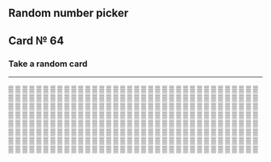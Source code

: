 ## Random number picker 

## Card № 64

### Take a random card
----
[▒](93.md) [▒](74.md) [▒](71.md) [▒](24.md) [▒](17.md) [▒](69.md) [▒](79.md) [▒](9.md) [▒](9.md) [▒](51.md) [▒](46.md) [▒](97.md) [▒](24.md) [▒](54.md) [▒](26.md) [▒](42.md) [▒](22.md) [▒](90.md) [▒](32.md) [▒](65.md) [▒](43.md) [▒](85.md) [▒](28.md) [▒](66.md) [▒](4.md) [▒](15.md) [▒](48.md) [▒](83.md) [▒](95.md) [▒](1.md) [▒](44.md) [▒](58.md) [▒](64.md) [▒](47.md) [▒](16.md) [▒](28.md) [▒](18.md) [▒](52.md) [▒](1.md) [▒](1.md) [▒](5.md) [▒](45.md) [▒](60.md) [▒](88.md) [▒](54.md) [▒](43.md) [▒](66.md) [▒](36.md) [▒](30.md) [▒](75.md) [▒](91.md) [▒](29.md) [▒](37.md) [▒](70.md) [▒](33.md) [▒](60.md) [▒](18.md) [▒](81.md) [▒](65.md) [▒](16.md) [▒](67.md) [▒](76.md) [▒](25.md) [▒](93.md) [▒](31.md) [▒](76.md) [▒](32.md) [▒](74.md) [▒](27.md) [▒](8.md) [▒](5.md) [▒](53.md) [▒](23.md) [▒](23.md) [▒](64.md) [▒](91.md) [▒](44.md) [▒](72.md) [▒](53.md) [▒](26.md) [▒](84.md) [▒](57.md) [▒](96.md) [▒](15.md) [▒](76.md) [▒](42.md) [▒](35.md) [▒](87.md) [▒](5.md) [▒](87.md) [▒](96.md) [▒](10.md) [▒](12.md) [▒](70.md) [▒](52.md) [▒](96.md) [▒](19.md) [▒](22.md) [▒](23.md) [▒](69.md) [▒](21.md) [▒](29.md) [▒](77.md) [▒](35.md) [▒](31.md) [▒](6.md) [▒](55.md) [▒](70.md) [▒](62.md) [▒](43.md) [▒](26.md) [▒](58.md) [▒](61.md) [▒](47.md) [▒](15.md) [▒](13.md) [▒](88.md) [▒](41.md) [▒](10.md) [▒](39.md) [▒](29.md) [▒](60.md) [▒](97.md) [▒](52.md) [▒](81.md) [▒](98.md) [▒](59.md) [▒](59.md) [▒](11.md) [▒](25.md) [▒](7.md) [▒](21.md) [▒](25.md) [▒](18.md) [▒](82.md) [▒](36.md) [▒](80.md) [▒](72.md) [▒](11.md) [▒](50.md) [▒](2.md) [▒](59.md) [▒](39.md) [▒](68.md) [▒](57.md) [▒](79.md) [▒](52.md) [▒](49.md) [▒](46.md) [▒](56.md) [▒](71.md) [▒](13.md) [▒](41.md) [▒](0.md) [▒](47.md) [▒](91.md) [▒](50.md) [▒](33.md) [▒](45.md) [▒](6.md) [▒](53.md) [▒](54.md) [▒](57.md) [▒](23.md) [▒](10.md) [▒](4.md) [▒](40.md) [▒](57.md) [▒](73.md) [▒](24.md) [▒](19.md) [▒](62.md) [▒](28.md) [▒](46.md) [▒](39.md) [▒](5.md) [▒](71.md) [▒](9.md) [▒](12.md) [▒](14.md) [▒](89.md) [▒](3.md) [▒](22.md) [▒](85.md) [▒](75.md) [▒](80.md) [▒](61.md) [▒](89.md) [▒](61.md) [▒](82.md) [▒](83.md) [▒](65.md) [▒](9.md) [▒](81.md) [▒](92.md) [▒](98.md) [▒](21.md) [▒](51.md) [▒](27.md) [▒](78.md) [▒](30.md) [▒](73.md) [▒](69.md) [▒](77.md) [▒](84.md) [▒](76.md) [▒](99.md) [▒](48.md) [▒](13.md) [▒](68.md) [▒](93.md) [▒](42.md) [▒](64.md) [▒](62.md) [▒](81.md) [▒](95.md) [▒](69.md) [▒](83.md) [▒](97.md) [▒](98.md) [▒](20.md) [▒](84.md) [▒](63.md) [▒](90.md) [▒](95.md) [▒](31.md) [▒](78.md) [▒](19.md) [▒](38.md) [▒](48.md) [▒](14.md) [▒](44.md) [▒](90.md) [▒](99.md) [▒](17.md) [▒](74.md) [▒](28.md) [▒](33.md) [▒](78.md) [▒](82.md) [▒](72.md) [▒](34.md) [▒](92.md) [▒](40.md) [▒](79.md) [▒](73.md) [▒](2.md) [▒](58.md) [▒](84.md) [▒](99.md) [▒](41.md) [▒](56.md) [▒](71.md) [▒](3.md) [▒](7.md) [▒](44.md) [▒](40.md) [▒](68.md) [▒](20.md) [▒](75.md) [▒](58.md) [▒](37.md) [▒](62.md) [▒](25.md) [▒](37.md) [▒](66.md) [▒](73.md) [▒](27.md) [▒](45.md) [▒](34.md) [▒](49.md) [▒](77.md) [▒](20.md) [▒](7.md) [▒](1.md) [▒](86.md) [▒](21.md) [▒](89.md) [▒](68.md) [▒](0.md) [▒](55.md) [▒](33.md) [▒](49.md) [▒](83.md) [▒](16.md) [▒](26.md) [▒](18.md) [▒](3.md) 